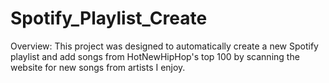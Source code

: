 # Spotify_Playlist_Create
Overview: This project was designed to automatically create a new Spotify playlist and add songs from HotNewHipHop's top 100 by scanning the website for new songs from artists I enjoy. 
